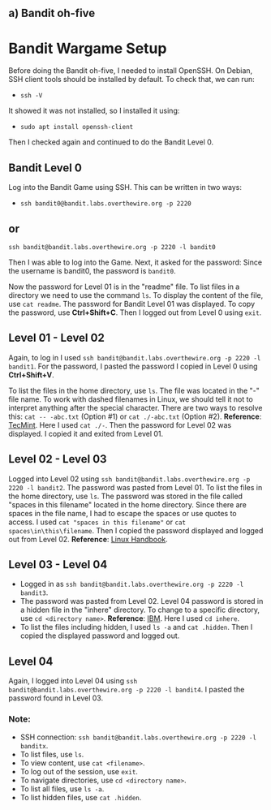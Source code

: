 

## a) Bandit oh-five

# Bandit Wargame Setup

Before doing the Bandit oh-five, I needed to install OpenSSH. On Debian, SSH client tools should be installed by default. To check that, we can run:

- `ssh -V`

It showed it was not installed, so I installed it using:

- `sudo apt install openssh-client`

Then I checked again and continued to do the Bandit Level 0.


## Bandit Level 0

Log into the Bandit Game using SSH. This can be written in two ways: 
- `ssh bandit0@bandit.labs.overthewire.org -p 2220`

or 
-
`ssh bandit@bandit.labs.overthewire.org -p 2220 -l bandit0`

Then I was able to log into the Game. Next, it asked for the password: Since the username is bandit0, the password is `bandit0`.

Now the password for Level 01 is in the "readme" file. To list files in a directory we need to use the command `ls`. To display the content of the file, use `cat readme`. The password for Bandit Level 01 was displayed. To copy the password, use **Ctrl+Shift+C**. Then I logged out from Level 0 using `exit`.

## Level 01 - Level 02

Again, to log in I used `ssh bandit@bandit.labs.overthewire.org -p 2220 -l bandit1`. For the password, I pasted the password I copied in Level 0 using **Ctrl+Shift+V**.

To list the files in the home directory, use `ls`. The file was located in the "-" file name. To work with dashed filenames in Linux, we should tell it not to interpret anything after the special character. There are two ways to resolve this: `cat -- -abc.txt` (Option #1) or `cat ./-abc.txt` (Option #2). **Reference**: [TecMint](https://www.tecmint.com/special-character-filenames-linux/). Here I used `cat ./-`. Then the password for Level 02 was displayed. I copied it and exited from Level 01.

## Level 02 - Level 03

Logged into Level 02 using `ssh bandit@bandit.labs.overthewire.org -p 2220 -l bandit2`. The password was pasted from Level 01. To list the files in the home directory, use `ls`. The password was stored in the file called "spaces in this filename" located in the home directory. Since there are spaces in the file name, I had to escape the spaces or use quotes to access. I used `cat "spaces in this filename"` or `cat spaces\in\this\filename`. Then I copied the password displayed and logged out from Level 02. **Reference**: [Linux Handbook](https://linuxhandbook.com/filename-spaces-linux/).

## Level 03 - Level 04

- Logged in as `ssh bandit@bandit.labs.overthewire.org -p 2220 -l bandit3`.
- The password was pasted from Level 02. Level 04 password is stored in a hidden file in the "inhere" directory. To change to a specific directory, use `cd <directory name>`. **Reference**: [IBM](https://www.ibm.com/docs/en/aix/7.2?topic=directories-changing-another-directory-cd-command). Here I used `cd inhere`.
- To list the files including hidden, I used `ls -a` and `cat .hidden`. Then I copied the displayed password and logged out.

## Level 04

Again, I logged into Level 04 using `ssh bandit@bandit.labs.overthewire.org -p 2220 -l bandit4`. I pasted the password found in Level 03.

### Note:
- SSH connection: `ssh bandit@bandit.labs.overthewire.org -p 2220 -l banditx`.
- To list files, use `ls`.
- To view content, use `cat <filename>`.
- To log out of the session, use `exit`.
- To navigate directories, use `cd <directory name>`.
- To list all files, use `ls -a`.
- To list hidden files, use `cat .hidden`.

